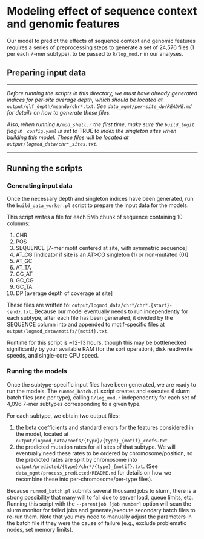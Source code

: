 # Modeling effect of sequence context and genomic features

Our model to predict the effects of sequence context and genomic features requires a series of preprocessing steps to generate a set of 24,576 files (1 per each 7-mer subtype), to be passed to `R/log_mod.r` in our analyses.

## Preparing input data
----------------------------------------------

*Before running the scripts in this directory, we must have already generated indices for per-site average depth, which should be located at* `output/glf_depth/meandp/chr*.txt`. *See `data_mgmt/per-site_dp/README.md` for details on how to generate these files.*

*Also, when running `R/mod_shell.r` the first time, make sure the `build_logit` flag in `_config.yaml` is set to* TRUE *to index the singleton sites when building this model. These files will be located at `output/logmod_data/chr*_sites.txt`.*

----------------------------------------------

## Running the scripts

### Generating input data
Once the necessary depth and singleton indices have been generated, run the `build_data_worker.pl` script to prepare the input data for the models.

This script writes a file for each 5Mb chunk of sequence containing 10 columns:
1. CHR
2. POS
3. SEQUENCE \[7-mer motif centered at site, with symmetric sequence\]
4. AT_CG \[indicator if site is an AT>CG singleton (1) or non-mutated (0)\]
5. AT_GC
6. AT_TA
7. GC_AT
8. GC_CG
9. GC_TA
5. DP \[average depth of coverage at site\]

These files are written to: `output/logmod_data/chr*/chr*.{start}-{end}.txt`. Because our model eventually needs to run independently for each subtype, after each file has been generated, it divided by the SEQUENCE column into and appended to motif-specific files at `output/logmod_data/motifs/{motif}.txt`.

Runtime for this script is ~12-13 hours, though this may be bottlenecked significantly by your available RAM (for the sort operation), disk read/write speeds, and single-core CPU speed.

### Running the models
Once the subtype-specific input files have been generated, we are ready to run the models. The `runmod_batch.pl` script creates and executes 6 slurm batch files (one per type), calling `R/log_mod.r` independently for each set of 4,096 7-mer subtypes corresponding to a given type.

For each subtype, we obtain two output files:
1. the beta coefficients and standard errors for the features considered in the model, located at `output/logmod_data/coefs/{type}/{type}_{motif}_coefs.txt`
2. the predicted mutation rates for all sites of that subtype. We will eventually need these rates to be ordered by chromosome/position, so the predicted rates are split by chromosome into `output/predicted/{type}/chr*/{type}_{motif}.txt`. (See `data_mgmt/process_predicted/README.md` for details on how we recombine these into per-chromosome/per-type files).

Because `runmod_batch.pl` submits several thousand jobs to slurm, there is a strong possibility that many will to fail due to server load, queue limits, etc. Running this script with the `--parentjob [job number]` option will scan the slurm monitor for failed jobs and generate/execute secondary batch files to re-run them. Note that you may need to manually adjust the parameters in the batch file if they were the cause of failure (e.g., exclude problematic nodes, set memory limits).
